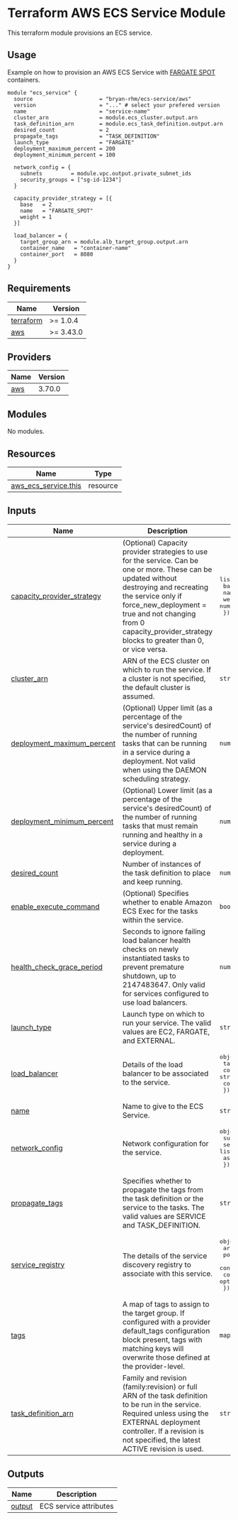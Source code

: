 # Terraform AWS ECS Service Module

This terraform module provisions an ECS service.

## Usage

Example on how to provision an AWS ECS Service with [FARGATE SPOT](https://aws.amazon.com/es/blogs/aws/aws-fargate-spot-now-generally-available/) containers.

```hcl
module "ecs_service" {
  source                     = "bryan-rhm/ecs-service/aws"
  version                    = "..." # select your prefered version
  name                       = "service-name"
  cluster_arn                = module.ecs_cluster.output.arn
  task_definition_arn        = module.ecs_task_definition.output.arn
  desired_count              = 2
  propagate_tags             = "TASK_DEFINITION"
  launch_type                = "FARGATE"
  deployment_maximum_percent = 200
  deployment_minimum_percent = 100

  network_config = {
    subnets         = module.vpc.output.private_subnet_ids
    security_groups = ["sg-id-1234"]
  }

  capacity_provider_strategy = [{
    base   = 2
    name   = "FARGATE_SPOT"
    weight = 1
  }]

  load_balancer = {
    target_group_arn = module.alb_target_group.output.arn
    container_name   = "container-name"
    container_port   = 8080
  }
}
```

## Requirements

| Name | Version |
|------|---------|
| <a name="requirement_terraform"></a> [terraform](#requirement\_terraform) | >= 1.0.4 |
| <a name="requirement_aws"></a> [aws](#requirement\_aws) | >= 3.43.0 |

## Providers

| Name | Version |
|------|---------|
| <a name="provider_aws"></a> [aws](#provider\_aws) | 3.70.0 |

## Modules

No modules.

## Resources

| Name | Type |
|------|------|
| [aws_ecs_service.this](https://registry.terraform.io/providers/hashicorp/aws/latest/docs/resources/ecs_service) | resource |

## Inputs

| Name | Description | Type | Default | Required |
|------|-------------|------|---------|:--------:|
| <a name="input_capacity_provider_strategy"></a> [capacity\_provider\_strategy](#input\_capacity\_provider\_strategy) | (Optional) Capacity provider strategies to use for the service. Can be one or more. These can be updated without destroying and recreating the service only if force\_new\_deployment = true and not changing from 0 capacity\_provider\_strategy blocks to greater than 0, or vice versa. | <pre>list(object({<br>    base   = number<br>    name   = string<br>    weight = number<br>  }))</pre> | `[]` | no |
| <a name="input_cluster_arn"></a> [cluster\_arn](#input\_cluster\_arn) | ARN of the ECS cluster on which to run the service. If a cluster is not specified, the default cluster is assumed. | `string` | `null` | no |
| <a name="input_deployment_maximum_percent"></a> [deployment\_maximum\_percent](#input\_deployment\_maximum\_percent) | (Optional) Upper limit (as a percentage of the service's desiredCount) of the number of running tasks that can be running in a service during a deployment. Not valid when using the DAEMON scheduling strategy. | `number` | `200` | no |
| <a name="input_deployment_minimum_percent"></a> [deployment\_minimum\_percent](#input\_deployment\_minimum\_percent) | (Optional) Lower limit (as a percentage of the service's desiredCount) of the number of running tasks that must remain running and healthy in a service during a deployment. | `number` | `100` | no |
| <a name="input_desired_count"></a> [desired\_count](#input\_desired\_count) | Number of instances of the task definition to place and keep running. | `number` | `0` | no |
| <a name="input_enable_execute_command"></a> [enable\_execute\_command](#input\_enable\_execute\_command) | (Optional) Specifies whether to enable Amazon ECS Exec for the tasks within the service. | `bool` | `true` | no |
| <a name="input_health_check_grace_period"></a> [health\_check\_grace\_period](#input\_health\_check\_grace\_period) | Seconds to ignore failing load balancer health checks on newly instantiated tasks to prevent premature shutdown, up to 2147483647. Only valid for services configured to use load balancers. | `number` | `10` | no |
| <a name="input_launch_type"></a> [launch\_type](#input\_launch\_type) | Launch type on which to run your service. The valid values are EC2, FARGATE, and EXTERNAL. | `string` | `"FARGATE"` | no |
| <a name="input_load_balancer"></a> [load\_balancer](#input\_load\_balancer) | Details of the load balancer to be associated to the service. | <pre>object({<br>    target_group_arn = string<br>    container_name   = string<br>    container_port   = number<br>  })</pre> | `null` | no |
| <a name="input_name"></a> [name](#input\_name) | Name to give to the ECS Service. | `string` | n/a | yes |
| <a name="input_network_config"></a> [network\_config](#input\_network\_config) | Network configuration for the service. | <pre>object({<br>    subnets          = list(string)<br>    security_groups  = list(string)<br>    assign_public_ip = optional(bool)<br>  })</pre> | `null` | no |
| <a name="input_propagate_tags"></a> [propagate\_tags](#input\_propagate\_tags) | Specifies whether to propagate the tags from the task definition or the service to the tasks. The valid values are SERVICE and TASK\_DEFINITION. | `string` | `"TASK_DEFINITION"` | no |
| <a name="input_service_registry"></a> [service\_registry](#input\_service\_registry) | The details of the service discovery registry to associate with this service. | <pre>object({<br>    arn            = string<br>    port           = optional(number)<br>    container_port = optional(number)<br>    container_name = optional(string)<br>  })</pre> | `null` | no |
| <a name="input_tags"></a> [tags](#input\_tags) | A map of tags to assign to the target group. If configured with a provider default\_tags configuration block present, tags with matching keys will overwrite those defined at the provider-level. | `map(any)` | `null` | no |
| <a name="input_task_definition_arn"></a> [task\_definition\_arn](#input\_task\_definition\_arn) | Family and revision (family:revision) or full ARN of the task definition to be run in the service. Required unless using the EXTERNAL deployment controller. If a revision is not specified, the latest ACTIVE revision is used. | `string` | `null` | no |

## Outputs

| Name | Description |
|------|-------------|
| <a name="output_output"></a> [output](#output\_output) | ECS service attributes |

